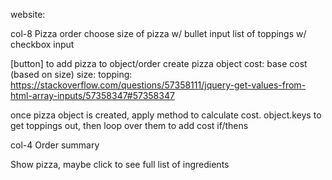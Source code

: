website:

col-8 Pizza order
choose size of pizza w/ bullet input
list of toppings w/ checkbox input

[button] to add pizza to object/order
create pizza object
cost: base cost (based on size)
size:
topping:
https://stackoverflow.com/questions/57358111/jquery-get-values-from-html-array-inputs/57358347#57358347


once pizza object is created, apply method to calculate cost. 
  object.keys to get toppings out, then loop over them to add cost
  if/thens

col-4 Order summary

Show pizza, maybe click to see full list of ingredients


